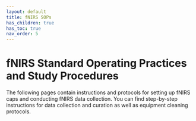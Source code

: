 ```yaml
---
layout: default
title: fNIRS SOPs
has_children: true
has_toc: true
nav_order: 5
---
```


# fNIRS Standard Operating Practices and Study Procedures

The following pages contain instructions and protocols for setting up fNIRS caps and conducting fNIRS data collection. You can find step-by-step instructions for data collection and curation as well as equipment cleaning protocols.